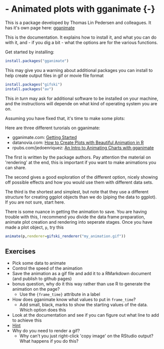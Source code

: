# - Animated plots with gganimate {-}

This is a package developed by Thomas Lin Pedersen and colleagues. It has it's own page here:
[gganimate](https://gganimate.com/)

This is the documentation. It explains how to install it, and what you can do with it, and - if you dig a bit - what the options are for the various functions.

Get started by installing:



``` r
install.packages("gganimate")
```

This may give you a warning about additional packages you can install to help create output files in gif or movie file format


``` r
install.packages("gifski")
install.packages("av")
```

This *in turn* may ask for additional software to be installed on your machine, and the instructions will depende on what kind of operating system you are on.

Assuming you have fixed that, it's time to make some plots:
  
  Here are three different turorials on gganimate:
  
  * gganimate.com: [Getting Started](https://gganimate.com/articles/gganimate.html)
* datanovia.com: [How to Create Plots with Beautiful Animation in R](https://www.datanovia.com/en/blog/gganimate-how-to-create-plots-with-beautiful-animation-in-r)
* rpubs.com/jedoenriquez: [An Intro to Animating Charts with gganimate](https://rpubs.com/jedoenriquez/animatingchartsintro)

The first is written by the package authors. Pay attention the material on 'rendering' at the end, this is important if you want to make animations you can share.

The second gives a good exploration of the different option, nicely showing off possible effects and how you would use them with different data sets.

The third is the shortest and simplest, but note that they use a different structure for creating ggplot objects than we do (piping the data to ggplot). If you are not sure, start here.

There is some nuance in getting the animation to save. You are having trouble with this, I recommend you divide the data frame preparation, animate plot creation and rendering into seperate stages. Once you have made a plot object, `p`, try this


``` r
animate(p,renderer=gifski_renderer("my_animation.gif"))
```

## Exercises

* Pick some data to animate
* Control the speed of the animation
* Save the animation as a gif file and add it to a RMarkdown document (and publish to github pages)
* bonus question, why do it this way rather than use R to generate the animation on the page?
  * Use the `{frame_time}` attribute in a label
* How does gganimate know what values to put in `frame_time`?
  * Add small, black, marks to show the starting values of the data. Which option does this
* Look at the documentation and see if you can figure out what line to add to achieve this
* [Hint](https://gganimate.com/reference/shadow_mark.html)
* Why do you need to render a gif? 
  * Why can't you just right-click 'copy image' on the RStudio output? What happens if you do this?
